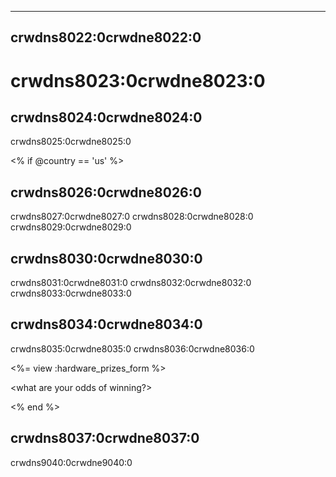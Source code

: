 * * *

## crwdns8022:0crwdne8022:0

# crwdns8023:0crwdne8023:0

## crwdns8024:0crwdne8024:0

crwdns8025:0crwdne8025:0

<% if @country == 'us' %>

## crwdns8026:0crwdne8026:0

crwdns8027:0crwdne8027:0 crwdns8028:0crwdne8028:0 crwdns8029:0crwdne8029:0

## crwdns8030:0crwdne8030:0

crwdns8031:0crwdne8031:0 crwdns8032:0crwdne8032:0 crwdns8033:0crwdne8033:0

## crwdns8034:0crwdne8034:0

crwdns8035:0crwdne8035:0 crwdns8036:0crwdne8036:0

<%= view :hardware\_prizes\_form %>

<what are your odds of winning?>

<see a list of all schools signed up for the hour code in your state. one public k-12 school every u.s. state will win class-set laptops.>

<% end %>

## crwdns8037:0crwdne8037:0

crwdns9040:0crwdne9040:0
